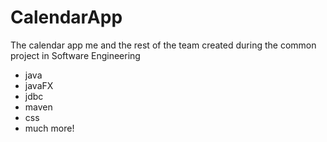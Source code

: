 # CalendarApp
The calendar app me and the rest of the team created during the common project in Software Engineering

- java
- javaFX
- jdbc
- maven
- css
- much more!
